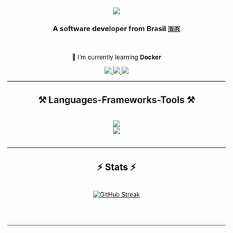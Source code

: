 

<h1 align="center">
    <img src="https://readme-typing-svg.herokuapp.com/?font=Righteous&size=35&center=true&vCenter=true&width=500&height=70&duration=4000&lines=Hi+There!+👋;+I'm+Matheus+Toledo!;" />
</h1>

<h3 align="center">A software developer from Brasil 🇧🇷 </h3>

<br/>

<div align="center">
 
 🌱 I’m currently learning **Docker**

 </div>
 
<div align="center"> 
  <a href="mailto:matheustoledo2312@gmail.com">
    <img src="https://img.shields.io/badge/Gmail-333333?style=for-the-badge&logo=gmail&logoColor=red" />
  </a>
  <a href="https://www.linkedin.com/in/matheus-toledo-34868b223/" target="_blank">
    <img src="https://img.shields.io/badge/LinkedIn-0077B5?style=for-the-badge&logo=linkedin&logoColor=white" target="_blank" />
  </a>
  <a href="https://github.com/matheustoledoo" target="_blank">
     <img src="https://img.shields.io/badge/Portfolio-FF5722?style=for-the-badge&logo=todoist&logoColor=white" target="_blank" /> <!-- sqlite, safari, google-chrome are other good icon options -->
  </a>
</div>

 <hr/>
 
<h2 align="center">⚒️ Languages-Frameworks-Tools ⚒️</h2>
<br/>
<div align="center">
    <img src="https://skillicons.dev/icons?i=react,nodejs,html,css,javascript,typescript,java,arduino,mysql,mongodb" />
  <br/>
    <img src="https://skillicons.dev/icons?i=vscode,firebase,git,github,postman,wordpress,sequelize,cs,dotnet" /><br>
</div>

<br/>
<hr/>


<h2 align="center">⚡ Stats ⚡</h2>
<br>
<div align=center>
  <a href="https://git.io/streak-stats"><img src="https://streak-stats.demolab.com?user=matheustoledoo&theme=dark&locale=pt_BR" alt="GitHub Streak" /></a>
  <br/>
</div>

<br/><br/>

<hr/>


